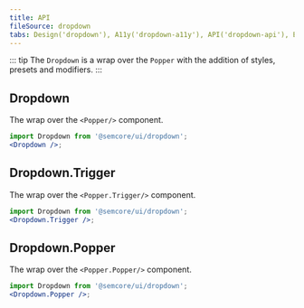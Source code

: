```yaml
---
title: API
fileSource: dropdown
tabs: Design('dropdown'), A11y('dropdown-a11y'), API('dropdown-api'), Example('dropdown-code'), Changelog('dropdown-changelog')
---
```


::: tip
The `Dropdown` is a wrap over the `Popper` with the addition of styles, presets and modifiers.
:::

## Dropdown

The wrap over the `<Popper/>` component.

```jsx
import Dropdown from '@semcore/ui/dropdown';
<Dropdown />;
```

<TypesView type="DropdownProps" :types={...types} />

## Dropdown.Trigger

The wrap over the `<Popper.Trigger/>` component.

```jsx
import Dropdown from '@semcore/ui/dropdown';
<Dropdown.Trigger />;
```

<TypesView type="PopperTriggerProps" :types={...types} />

## Dropdown.Popper

The wrap over the `<Popper.Popper/>` component.

```jsx
import Dropdown from '@semcore/ui/dropdown';
<Dropdown.Popper />;
```

<TypesView type="PopperPopperProps" :types={...types} />

<script setup>import { data as types } from '@types.data.ts';</script>